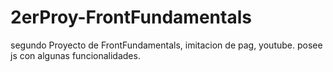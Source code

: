 # 2erProy-FrontFundamentals
segundo Proyecto de FrontFundamentals, imitacion de pag, youtube.
posee js con algunas funcionalidades.
